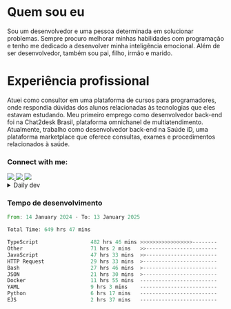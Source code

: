 # Quem sou eu
Sou um desenvolvedor e uma pessoa determinada em solucionar problemas. Sempre procuro melhorar minhas habilidades com programação e tenho me dedicado a desenvolver minha inteligência emocional. Além de ser desenvolvedor, também sou pai, filho, irmão e marido.

# Experiência profissional
Atuei como consultor em uma plataforma de cursos para programadores, onde respondia dúvidas dos alunos relacionadas às tecnologias que eles estavam estudando.
Meu primeiro emprego como desenvolvedor back-end foi na Chat2desk Brasil, plataforma omnichanel de multiatendimento.
Atualmente, trabalho como desenvolvedor back-end na Saúde iD, uma plataforma marketplace que oferece consultas, exames e procedimentos relacionados à saúde.

### Connect with me:
<a href="https://www.linkedin.com/in/theusmoreira" target="_blank" >
<img src="https://img.shields.io/badge/linkedin-%230077B5.svg?&style=for-the-badge&logo=linkedin&logoColor=white ">
</a>
<a href="https://www.instagram.com/matheus.s.moreira/" target="_blank">
<img src="https://img.shields.io/badge/instagram-%23E4405F.svg?&style=for-the-badge&logo=instagram&logoColor=white">
</a>
<a href="mailto:matheussm301@gmail.com"  target="_blank">
<img src="https://img.shields.io/badge/gmail-%23E4405F.svg?&style=for-the-badge&logo=gmail&logoColor=white">
</a>


<details>
  <summary>Daily dev </summary>
<p>
  <a href="https://app.daily.dev/matheussantos"><img src="https://github.com/matheus-santos-moreira/matheus-santos-moreira/blob/master/devcard.svg" width="200" alt="Matheus Santos's Dev Card"/></a>
 </p>
</details>

<h3>Tempo de desenvolvimento</h3>

<!--START_SECTION:waka-->

```rust
From: 14 January 2024 - To: 13 January 2025

Total Time: 649 hrs 47 mins

TypeScript                 482 hrs 46 mins >>>>>>>>>>>>>>>>>--------   66.98 %
Other                      71 hrs 2 mins   >>-----------------------   09.86 %
JavaScript                 47 hrs 33 mins  >>-----------------------   06.60 %
HTTP Request               29 hrs 33 mins  >------------------------   04.10 %
Bash                       27 hrs 46 mins  >------------------------   03.85 %
JSON                       21 hrs 30 mins  >------------------------   02.98 %
Docker                     11 hrs 55 mins  -------------------------   01.66 %
YAML                       9 hrs 3 mins    -------------------------   01.26 %
Python                     6 hrs 17 mins   -------------------------   00.87 %
EJS                        2 hrs 37 mins   -------------------------   00.36 %
```

<!--END_SECTION:waka-->
